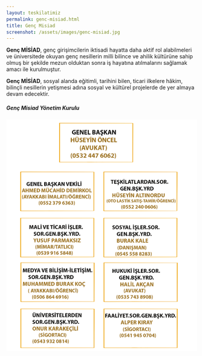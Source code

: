 ```yaml
---
layout: teskilatimiz
permalink: genc-misiad.html
title: Genç Misiad
screenshot: /assets/images/genc-misiad.jpg
---
```

**Genç MİSİAD**, genç girişimcilerin iktisadi hayatta daha aktif rol alabilmeleri ve üniversitede okuyan genç nesillerin milli bilince ve ahilik kültürüne sahip olmuş bir şekilde mezun olduktan sonra iş hayatına atılmalarını sağlamak amacı ile kurulmuştur.

**Genç MİSİAD**, sosyal alanda eğitimli, tarihini bilen, ticari ilkelere hâkim, bilinçli nesillerin yetişmesi adına sosyal ve kültürel projelerde de yer almaya devam edecektir.
<h5 class="text-center text-2xl mb-10 font-extrabold mt-24 border-b-2 border-0 border-yellow-700 text-yellow-700" style="width: max-content;">Genç Misiad Yönetim Kurulu</h5>
<img src="/assets/images/genc-misiad-yonetim.png" alt="">
